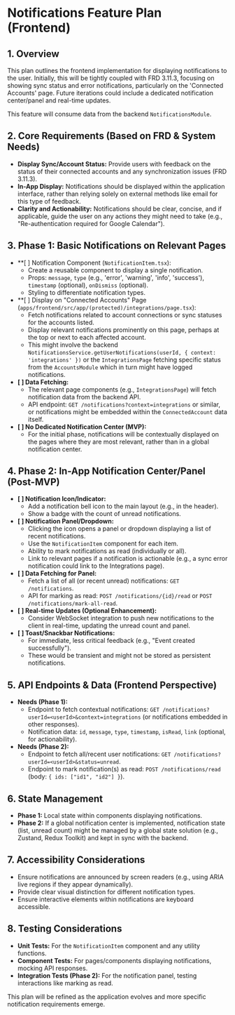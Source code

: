 # Notifications Feature Plan (Frontend)

## 1. Overview

This plan outlines the frontend implementation for displaying notifications to the user. Initially, this will be tightly coupled with FRD 3.11.3, focusing on showing sync status and error notifications, particularly on the 'Connected Accounts' page. Future iterations could include a dedicated notification center/panel and real-time updates.

This feature will consume data from the backend `NotificationsModule`.

## 2. Core Requirements (Based on FRD & System Needs)

*   **Display Sync/Account Status:** Provide users with feedback on the status of their connected accounts and any synchronization issues (FRD 3.11.3).
*   **In-App Display:** Notifications should be displayed within the application interface, rather than relying solely on external methods like email for this type of feedback.
*   **Clarity and Actionability:** Notifications should be clear, concise, and if applicable, guide the user on any actions they might need to take (e.g., "Re-authentication required for Google Calendar").

## 3. Phase 1: Basic Notifications on Relevant Pages

*   **[ ] Notification Component (`NotificationItem.tsx`):
    *   Create a reusable component to display a single notification.
    *   Props: `message`, `type` (e.g., 'error', 'warning', 'info', 'success'), `timestamp` (optional), `onDismiss` (optional).
    *   Styling to differentiate notification types.
*   **[ ] Display on "Connected Accounts" Page (`apps/frontend/src/app/(protected)/integrations/page.tsx`):
    *   Fetch notifications related to account connections or sync statuses for the accounts listed.
    *   Display relevant notifications prominently on this page, perhaps at the top or next to each affected account.
    *   This might involve the backend `NotificationsService.getUserNotifications(userId, { context: 'integrations' })` or the `IntegrationsPage` fetching specific status from the `AccountsModule` which in turn might have logged notifications.
*   **[ ] Data Fetching:**
    *   The relevant page components (e.g., `IntegrationsPage`) will fetch notification data from the backend API.
    *   API endpoint: `GET /notifications?context=integrations` or similar, or notifications might be embedded within the `ConnectedAccount` data itself.
*   **[ ] No Dedicated Notification Center (MVP):**
    *   For the initial phase, notifications will be contextually displayed on the pages where they are most relevant, rather than in a global notification center.

## 4. Phase 2: In-App Notification Center/Panel (Post-MVP)

*   **[ ] Notification Icon/Indicator:**
    *   Add a notification bell icon to the main layout (e.g., in the header).
    *   Show a badge with the count of unread notifications.
*   **[ ] Notification Panel/Dropdown:**
    *   Clicking the icon opens a panel or dropdown displaying a list of recent notifications.
    *   Use the `NotificationItem` component for each item.
    *   Ability to mark notifications as read (individually or all).
    *   Link to relevant pages if a notification is actionable (e.g., a sync error notification could link to the Integrations page).
*   **[ ] Data Fetching for Panel:**
    *   Fetch a list of all (or recent unread) notifications: `GET /notifications`.
    *   API for marking as read: `POST /notifications/{id}/read` or `POST /notifications/mark-all-read`.
*   **[ ] Real-time Updates (Optional Enhancement):**
    *   Consider WebSocket integration to push new notifications to the client in real-time, updating the unread count and panel.
*   **[ ] Toast/Snackbar Notifications:**
    *   For immediate, less critical feedback (e.g., "Event created successfully").
    *   These would be transient and might not be stored as persistent notifications.

## 5. API Endpoints & Data (Frontend Perspective)

*   **Needs (Phase 1):**
    *   Endpoint to fetch contextual notifications: `GET /notifications?userId=<userId>&context=integrations` (or notifications embedded in other responses).
    *   Notification data: `id`, `message`, `type`, `timestamp`, `isRead`, `link` (optional, for actionability).
*   **Needs (Phase 2):**
    *   Endpoint to fetch all/recent user notifications: `GET /notifications?userId=<userId>&status=unread`.
    *   Endpoint to mark notification(s) as read: `POST /notifications/read` (body: `{ ids: ["id1", "id2"] }`).

## 6. State Management

*   **Phase 1:** Local state within components displaying notifications.
*   **Phase 2:** If a global notification center is implemented, notification state (list, unread count) might be managed by a global state solution (e.g., Zustand, Redux Toolkit) and kept in sync with the backend.

## 7. Accessibility Considerations

*   Ensure notifications are announced by screen readers (e.g., using ARIA live regions if they appear dynamically).
*   Provide clear visual distinction for different notification types.
*   Ensure interactive elements within notifications are keyboard accessible.

## 8. Testing Considerations

*   **Unit Tests:** For the `NotificationItem` component and any utility functions.
*   **Component Tests:** For pages/components displaying notifications, mocking API responses.
*   **Integration Tests (Phase 2):** For the notification panel, testing interactions like marking as read.

This plan will be refined as the application evolves and more specific notification requirements emerge.
